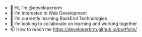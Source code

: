 - 👋 Hi, I’m @developerbrm
- 👀 I’m interested in Web Development
- 🌱 I’m currently learning BackEnd Technologies
- 💞️ I’m looking to collaborate on learning and working together
- 📫 How to reach me https://developerbrm.github.io/portfolio/

<!---
developerbrm/developerbrm is a ✨ special ✨ repository because its `README.md` (this file) appears on your GitHub profile.
You can click the Preview link to take a look at your changes.
--->
